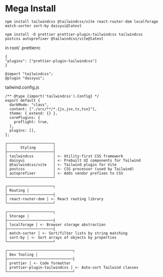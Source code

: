 # Mega Install

`npm install tailwindcss @tailwindcss/vite react-router-dom localforage match-sorter sort-by daisyui@latest`

`npm install -D prettier prettier-plugin-tailwindcss tailwindcss postcss autoprefixer @tailwindcss/vite@latest`

in root/
.prettierrc

```
{
"plugins": ["prettier-plugin-tailwindcss"]
}
```

```
@import "tailwindcss";
@plugin "daisyui";
```

tailwind.config.js

```
/** @type {import('tailwindcss').Config} */
export default {
  darkMode: "class",
  content: ["./src/**/*.{js,jsx,ts,tsx}"],
  theme: { extend: {} },
  corePlugins: {
    preflight: true,
  },
  plugins: [],
};
```

```Mega Install Packages
┌─────────────────────┐
│      Styling        │
├─────────────────────┤
│ tailwindcss         │ <- Utility-first CSS framework
│ daisyui             │ <- Prebuilt UI components for Tailwind
│ @tailwindcss/vite   │ <- Tailwind plugin for Vite
│ postcss             │ <- CSS processor (used by Tailwind)
│ autoprefixer        │ <- Adds vendor prefixes to CSS
└─────────────────────┘
```
```
┌─────────────────────┐
│ Routing │
├─────────────────────┤
│ react-router-dom │ <- React routing library
└─────────────────────┘

┌─────────────────────┐
│ Storage │
├─────────────────────┤
│ localforage │ <- Browser storage abstraction
├─────────────────────┤
│ match-sorter │ <- Sort/filter lists by string matching
│ sort-by │ <- Sort arrays of objects by properties
└─────────────────────┘

┌──────────────────────────────┐
│ Dev Tooling │
├──────────────────────────────┤
│ prettier │ <- Code formatter
│ prettier-plugin-tailwindcss │ <- Auto-sort Tailwind classes
└──────────────────────────────┘
```
